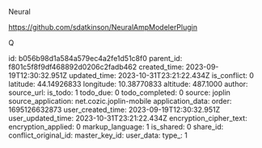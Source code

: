 Neural

https://github.com/sdatkinson/NeuralAmpModelerPlugin

Q

id: b056b98d1a584a579ec4a2fe1d51c8f0
parent_id: f801c5f8f9df468892d0206c2fadb462
created_time: 2023-09-19T12:30:32.951Z
updated_time: 2023-10-31T23:21:22.434Z
is_conflict: 0
latitude: 44.14926833
longitude: 10.38770833
altitude: 487.1000
author: 
source_url: 
is_todo: 1
todo_due: 0
todo_completed: 0
source: joplin
source_application: net.cozic.joplin-mobile
application_data: 
order: 1695126632873
user_created_time: 2023-09-19T12:30:32.951Z
user_updated_time: 2023-10-31T23:21:22.434Z
encryption_cipher_text: 
encryption_applied: 0
markup_language: 1
is_shared: 0
share_id: 
conflict_original_id: 
master_key_id: 
user_data: 
type_: 1